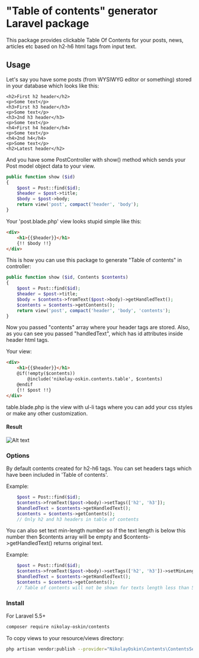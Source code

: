 # "Table of contents" generator Laravel package

This package provides clickable Table Of Contents for your posts, news, articles etc based on h2-h6 html tags from input text.

## Usage

Let's say you have some posts (from WYSIWYG editor or something) stored in your database which looks like this:

    <h2>First h2 header</h2>
    <p>Some text</p>    
    <h3>First h3 header</h3>
    <p>Some text</p>    
    <h3>2nd h3 header</h3>
    <p>Some text</p>    
    <h4>First h4 header</h4>
    <p>Some text</p>
    <h4>2nd h4</h4>
    <p>Some text</p>
    <h2>Latest header</h2>

And you have some PostController with show() method which sends your Post model object data to your view.
```php
public function show ($id)
{
    $post = Post::find($id);
    $header = $post->title;
    $body = $post->body;
    return view('post', compact('header', 'body');
}
```

Your 'post.blade.php' view looks stupid simple like this:
```html
<div>
    <h1>{{$header}}</h1>
    {!! $body !!}
</div>
```

This is how you can use this package to generate "Table of contents" in controller:

```php
public function show ($id, Contents $contents)
{
    $post = Post::find($id);
    $header = $post->title;
    $body = $contents->fromText($post->body)->getHandledText();
    $contents = $contents->getContents();
    return view('post', compact('header', 'body', 'contents');
}
```

Now you passed "contents" array where your header tags are stored. Also, as you can see you passed "handledText", which has id attributes inside header html tags.

Your view:

```html
<div>
    <h1>{{$header}}</h1>
    @if(!empty($contents))
        @include('nikolay-oskin.contents.table', $contents)
    @endif
    {!! $post !!}
</div>
```

table.blade.php is the view with ul-li tags where you can add your css styles or make any other customization.

#### Result
![Alt text](http://joxi.ru/gmvBYaNHqZ0pdm.png "Optional title")

### Options
By default contents created for h2-h6 tags. You can set headers tags which have been included in 'Table of contents'.

Example:
```php
    $post = Post::find($id);
    $contents->fromText($post->body)->setTags(['h2', 'h3']);
    $handledText = $contents->getHandledText();
    $contents = $contents->getContents(); 
    // Only h2 and h3 headers in table of contents
```

You can also set text min-length number so if the text length is below this number then $contents array will be empty and $contents->getHandledText() returns original text.

Example:
```php
    $post = Post::find($id);
    $contents->fromText($post->body)->setTags(['h2', 'h3'])->setMinLength(5000);
    $handledText = $contents->getHandledText();
    $contents = $contents->getContents();
    // Table of contents will not be shown for texts length less than 5000 chars.
```

### Install

For Laravel 5.5+

```sh
composer require nikolay-oskin/contents
```

To copy views to your resource/views directory:

```sh
php artisan vendor:publish --provider="NikolayOskin\Contents\ContentsServiceProvider"
```